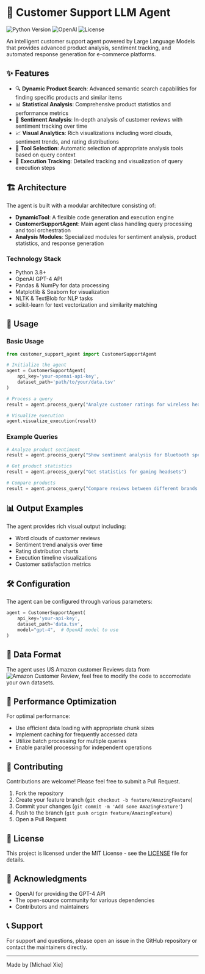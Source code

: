 # 🤖 Customer Support LLM Agent

![Python Version](https://img.shields.io/badge/python-3.8%2B-blue)
![OpenAI](https://img.shields.io/badge/OpenAI-API-orange)
![License](https://img.shields.io/badge/license-MIT-green)

An intelligent customer support agent powered by Large Language Models that provides advanced product analysis, sentiment tracking, and automated response generation for e-commerce platforms.

## ✨ Features

- 🔍 **Dynamic Product Search**: Advanced semantic search capabilities for finding specific products and similar items
- 📊 **Statistical Analysis**: Comprehensive product statistics and performance metrics
- 💭 **Sentiment Analysis**: In-depth analysis of customer reviews with sentiment tracking over time
- 📈 **Visual Analytics**: Rich visualizations including word clouds, sentiment trends, and rating distributions
- 🔄 **Tool Selection**: Automatic selection of appropriate analysis tools based on query context
- 📝 **Execution Tracking**: Detailed tracking and visualization of query execution steps

## 🏗️ Architecture

The agent is built with a modular architecture consisting of:

- **DynamicTool**: A flexible code generation and execution engine
- **CustomerSupportAgent**: Main agent class handling query processing and tool orchestration
- **Analysis Modules**: Specialized modules for sentiment analysis, product statistics, and response generation

### Technology Stack

- Python 3.8+
- OpenAI GPT-4 API
- Pandas & NumPy for data processing
- Matplotlib & Seaborn for visualization
- NLTK & TextBlob for NLP tasks
- scikit-learn for text vectorization and similarity matching

## 📖 Usage

### Basic Usage

```python
from customer_support_agent import CustomerSupportAgent

# Initialize the agent
agent = CustomerSupportAgent(
    api_key='your-openai-api-key',
    dataset_path='path/to/your/data.tsv'
)

# Process a query
result = agent.process_query("Analyze customer ratings for wireless headphones")

# Visualize execution
agent.visualize_execution(result)
```

### Example Queries

```python
# Analyze product sentiment
result = agent.process_query("Show sentiment analysis for Bluetooth speakers")

# Get product statistics
result = agent.process_query("Get statistics for gaming headsets")

# Compare products
result = agent.process_query("Compare reviews between different brands of wireless earbuds")
```

## 📊 Output Examples

The agent provides rich visual output including:

- Word clouds of customer reviews
- Sentiment trend analysis over time
- Rating distribution charts
- Execution timeline visualizations
- Customer satisfaction metrics


## 🛠️ Configuration

The agent can be configured through various parameters:

```python
agent = CustomerSupportAgent(
    api_key='your-api-key',
    dataset_path='data.tsv',
    model="gpt-4",  # OpenAI model to use
)
```

## 📝 Data Format

The agent uses US Amazon customer Reviews data from ![Amazon Customer Review](https://www.kaggle.com/datasets/cynthiarempel/amazon-us-customer-reviews-dataset?resource=download&select=amazon_reviews_multilingual_US_v1_00.tsv), feel free to modify the code to accomodate your own datasets.

## 🔄 Performance Optimization

For optimal performance:
- Use efficient data loading with appropriate chunk sizes
- Implement caching for frequently accessed data
- Utilize batch processing for multiple queries
- Enable parallel processing for independent operations

## 🤝 Contributing

Contributions are welcome! Please feel free to submit a Pull Request.

1. Fork the repository
2. Create your feature branch (`git checkout -b feature/AmazingFeature`)
3. Commit your changes (`git commit -m 'Add some AmazingFeature'`)
4. Push to the branch (`git push origin feature/AmazingFeature`)
5. Open a Pull Request

## 📜 License

This project is licensed under the MIT License - see the [LICENSE](LICENSE) file for details.

## 🙏 Acknowledgments

- OpenAI for providing the GPT-4 API
- The open-source community for various dependencies
- Contributors and maintainers

## 📞 Support

For support and questions, please open an issue in the GitHub repository or contact the maintainers directly.

---
Made by [Michael Xie]
